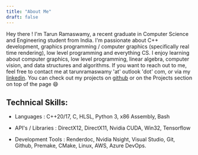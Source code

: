 ```yaml
---
title: "About Me"
draft: false
---
```



Hey there ! I'm Tarun Ramaswamy, a recent graduate in Computer Science and Engineering student from India. I'm passionate about C++ development, graphics programming / computer graphics (specifically real time rendering), low level programming and everything CS. I enjoy learning about computer graphics, low level programming, linear algebra, computer vision, and data structures and algorithms. If you want to reach out to me, feel free to contact me at tarunramaswamy 'at' outlook 'dot' com, or via my [linkedin](https://www.linkedin.com/in/tarun-ramaswamy-931426200/). You can check out my projects on [github](https://github.com/rtarun9) or on the Projects section on top of the page :smile: 

## Technical Skills:
* Languages : 
C++20/17, C, HLSL, Python 3, x86 Assembly, Bash

* API's / Libraries :
DirectX12, DirectX11, Nvidia CUDA, Win32, Tensorflow

* Development Tools : 
Renderdoc, Nvidia Nsight, Visual Studio, Git, Github, Premake, CMake, Linux, AWS, Azure DevOps.
